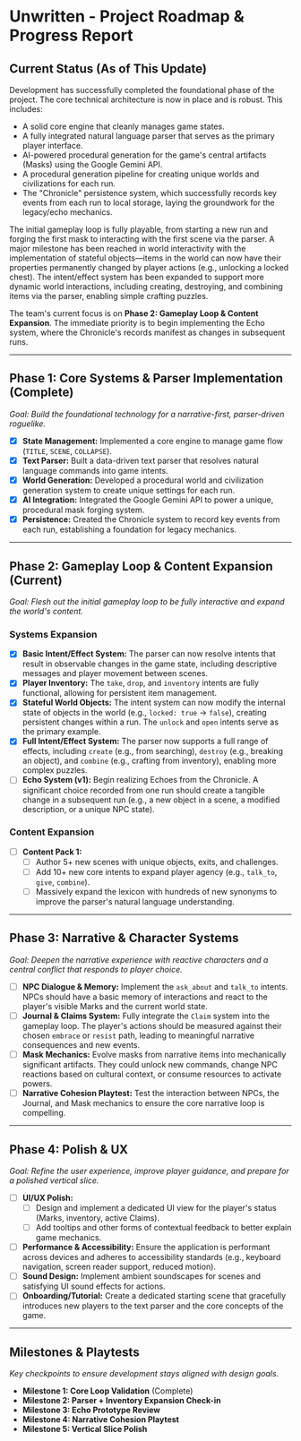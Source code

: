 # Unwritten - Project Roadmap & Progress Report

## Current Status (As of This Update)

Development has successfully completed the foundational phase of the project. The core technical architecture is now in place and is robust. This includes:

-   A solid core engine that cleanly manages game states.
-   A fully integrated natural language parser that serves as the primary player interface.
-   AI-powered procedural generation for the game's central artifacts (Masks) using the Google Gemini API.
-   A procedural generation pipeline for creating unique worlds and civilizations for each run.
-   The "Chronicle" persistence system, which successfully records key events from each run to local storage, laying the groundwork for the legacy/echo mechanics.

The initial gameplay loop is fully playable, from starting a new run and forging the first mask to interacting with the first scene via the parser. A major milestone has been reached in world interactivity with the implementation of stateful objects—items in the world can now have their properties permanently changed by player actions (e.g., unlocking a locked chest). The intent/effect system has been expanded to support more dynamic world interactions, including creating, destroying, and combining items via the parser, enabling simple crafting puzzles.

The team's current focus is on **Phase 2: Gameplay Loop & Content Expansion**. The immediate priority is to begin implementing the Echo system, where the Chronicle's records manifest as changes in subsequent runs.

---

## Phase 1: Core Systems & Parser Implementation (Complete)

*Goal: Build the foundational technology for a narrative-first, parser-driven roguelike.*

-   [x] **State Management:** Implemented a core engine to manage game flow (`TITLE`, `SCENE`, `COLLAPSE`).
-   [x] **Text Parser:** Built a data-driven text parser that resolves natural language commands into game intents.
-   [x] **World Generation:** Developed a procedural world and civilization generation system to create unique settings for each run.
-   [x] **AI Integration:** Integrated the Google Gemini API to power a unique, procedural mask forging system.
-   [x] **Persistence:** Created the Chronicle system to record key events from each run, establishing a foundation for legacy mechanics.

---

## Phase 2: Gameplay Loop & Content Expansion (Current)

*Goal: Flesh out the initial gameplay loop to be fully interactive and expand the world's content.*

### Systems Expansion
-   [x] **Basic Intent/Effect System:** The parser can now resolve intents that result in observable changes in the game state, including descriptive messages and player movement between scenes.
-   [x] **Player Inventory:** The `take`, `drop`, and `inventory` intents are fully functional, allowing for persistent item management.
-   [x] **Stateful World Objects:** The intent system can now modify the internal state of objects in the world (e.g., `locked: true` -> `false`), creating persistent changes within a run. The `unlock` and `open` intents serve as the primary example.
-   [x] **Full Intent/Effect System:** The parser now supports a full range of effects, including `create` (e.g., from searching), `destroy` (e.g., breaking an object), and `combine` (e.g., crafting from inventory), enabling more complex puzzles.
-   [ ] **Echo System (v1):** Begin realizing Echoes from the Chronicle. A significant choice recorded from one run should create a tangible change in a subsequent run (e.g., a new object in a scene, a modified description, or a unique NPC state).

### Content Expansion
-   [ ] **Content Pack 1:**
    -   [ ] Author 5+ new scenes with unique objects, exits, and challenges.
    -   [ ] Add 10+ new core intents to expand player agency (e.g., `talk_to`, `give`, `combine`).
    -   [ ] Massively expand the lexicon with hundreds of new synonyms to improve the parser's natural language understanding.

---

## Phase 3: Narrative & Character Systems

*Goal: Deepen the narrative experience with reactive characters and a central conflict that responds to player choice.*

-   [ ] **NPC Dialogue & Memory:** Implement the `ask_about` and `talk_to` intents. NPCs should have a basic memory of interactions and react to the player's visible Marks and the current world state.
-   [ ] **Journal & Claims System:** Fully integrate the `Claim` system into the gameplay loop. The player's actions should be measured against their chosen `embrace` or `resist` path, leading to meaningful narrative consequences and new events.
-   [ ] **Mask Mechanics:** Evolve masks from narrative items into mechanically significant artifacts. They could unlock new commands, change NPC reactions based on cultural context, or consume resources to activate powers.
-   [ ] **Narrative Cohesion Playtest:** Test the interaction between NPCs, the Journal, and Mask mechanics to ensure the core narrative loop is compelling.

---

## Phase 4: Polish & UX

*Goal: Refine the user experience, improve player guidance, and prepare for a polished vertical slice.*

-   [ ] **UI/UX Polish:**
    -   [ ] Design and implement a dedicated UI view for the player's status (Marks, inventory, active Claims).
    -   [ ] Add tooltips and other forms of contextual feedback to better explain game mechanics.
-   [ ] **Performance & Accessibility:** Ensure the application is performant across devices and adheres to accessibility standards (e.g., keyboard navigation, screen reader support, reduced motion).
-   [ ] **Sound Design:** Implement ambient soundscapes for scenes and satisfying UI sound effects for actions.
-   [ ] **Onboarding/Tutorial:** Create a dedicated starting scene that gracefully introduces new players to the text parser and the core concepts of the game.

---

## Milestones & Playtests

*Key checkpoints to ensure development stays aligned with design goals.*

-   **Milestone 1: Core Loop Validation** (Complete)
-   **Milestone 2: Parser + Inventory Expansion Check-in**
-   **Milestone 3: Echo Prototype Review**
-   **Milestone 4: Narrative Cohesion Playtest**
-   **Milestone 5: Vertical Slice Polish**